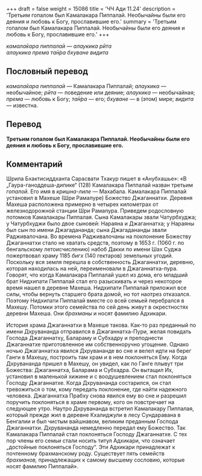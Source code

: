 +++
draft = false
weight = 15086
title = 'ЧЧ Ади 11.24'
description = 'Третьим гопалом был Камалакара Пиппалай. Необычайны были его деяния и любовь к Богу, прославившие его.'
summary = 'Третьим гопалом был Камалакара Пиппалай. Необычайны были его деяния и любовь к Богу, прославившие его.'
+++

_камала̄кара пиппала̄и — алаукика рӣта  
алаукика према та̄н̇ра бхуване видита_

## Пословный перевод

_камала̄кара_ _пиппала̄и_ — Камалакара Пиппалай; _алаукика_ — необычайное; _рӣта_ — поведение или деяние; _алаукика_ — необычайная; _према_ — любовь к Богу; _та̄н̇ра_ — его; _бхуване_ — в (этом) мире; _видита_ — известна.

## Перевод

**Третьим гопалом был Камалакара Пиппалай. Необычайны были его деяния и любовь к Богу, прославившие его.**

## Комментарий

Шрила Бхактисиддханта Сарасвати Тхакур пишет в «Анубхашье»: «В „Гаура-ганоддеша-дипике“ (128) Камалакара Пиппалай назван третьим _гопалой._ Его имя в _кришна-лиле_ — Махабала. Камалакара Пиппалай установил в Махеше (Шри Рамапуре) Божество Джаганнатхи. Деревня Махеша расположена примерно в четырех километрах от железнодорожной станции Шри Рамапура. Приведем родословную потомков Камалакары Пиппалая. Сына Камалакары звали Чатурбхуджа; у Чатурбхуджи было двое сыновей: Нараяна и Джаганнатха; у Нараяны был сын по имени Джагадананда; сына Джагадананды звали Радживалочана. Во времена Радживалочаны на поклонение Божеству Джаганнатхи стало не хватать средств, поэтому в 1653 г. (1060 г. по бенгальскому летоисчислению) набоб Дакки по имени Шах Суджа пожертвовал храму 1185 _бигх_ (140 гектаров) земельных угодий. Поскольку вся земля перешла в собственность Джаганнатхи, деревню, которая находилась на ней, переименовали в Джаганнатха-пура. Говорят, что когда Камалакара Пиппалай ушел из дома, его младший брат Нидхипати Пиппалай стал его разыскивать и через некоторое время нашел в деревне Махеша. Нидхипати Пиппалай приложил все силы, чтобы вернуть старшего брата домой, но тот наотрез отказался. Поэтому Нидхипати Пиппалай вместе со всей семьей перебрался в Махешу. Потомки этого семейства по сей день живут в окрестностях деревни Махеша. Они _брахманы_ и носят фамилию Адхикари.

История храма Джаганнатхи в Махеше такова. Как-то раз преданный по имени Дхрувананда отправился в Джаганнатха-Пури, желая повидать Господа Джаганнатху, Балараму и Субхадру и преподнести Джаганнатхе приготовленное им собственноручно угощение. Однако ночью Джаганнатха явился Дхрувананде во сне и велел идти на берег Ганги в Махешу, построить там храм и в нем поклоняться Ему. Когда Дхрувананда пришел в Махешу, он увидел, как по Ганге плывут три Божества: Джаганнатха, Баларама и Субхадра. Он вытащил Их, установил в маленькой хижине и с воодушевлением стал поклоняться Господу Джаганнатхе. Когда Дхрувананда состарился, он стал тревожиться о том, кому передать поклонение, где найти надежного человека. Джаганнатха Прабху снова явился ему во сне и разрешил поручить поклоняться в храме первому, кого он повстречает на следующее утро. Наутро Дхрувананда встретил Камалакару Пиппалая, который прежде жил в деревне Кхалиджули в лесу Сундаравана в Бенгалии и был чистым вайшнавом, великим преданным Господа Джаганнатхи. Дхрувананда немедленно передал ему Божество. Так Камалакара Пиппалай стал поклоняться Господу Джаганнатхе. С тех пор члены его семьи стали носить титул Адхикари, что означает „достойные поклоняться Господу“. Эти Адхикари принадлежат к почтенному брахманскому роду. Существует пять семейств _брахманов,_ принадлежащих к самому высшему сословию, которые носят фамилию Пиппалай».
